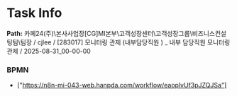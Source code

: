 # Task Info

**Path:** 카페24(주)\본사사업장\[CG]MI본부\고객성장센터\고객성장그룹\비즈니스컨설팅팀\팀장 / cjlee / [283017] 모니터링 관제 (내부담당직원 ) _ 내부 담당직원 모니터링 관제 / 2025-08-31_00-00-00

### BPMN
- ["https://n8n-mi-043-web.hanpda.com/workflow/eaoplvUf3pJZQJSa"]

